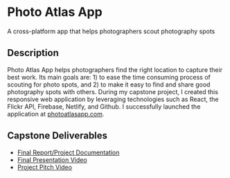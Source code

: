# Photo Atlas App

A cross-platform app that helps photographers scout photography spots

## Description

Photo Atlas App helps photographers find the right location to capture their best work. Its main goals are: 1) to ease the time consuming process of scouting for photo spots, and 2) to make it easy to find and share good photography spots with others. During my capstone project, I created this responsive web application by leveraging technologies such as React, the Flickr API, Firebase, Netlify, and Github. I successfully launched the application at [photoatlasapp.com](https://photoatlasapp.com/).


## Capstone Deliverables
- [Final Report/Project Documentation](https://github.com/zoracreates/photo-atlas-app/blob/main/PhotoAtlasApp%20_CapstoneDocumentation.pdf)
- [Final Presentation Video](https://youtu.be/MM728FQKqg4)
- [Project Pitch Video](https://youtu.be/zQqpP19CFC4)
